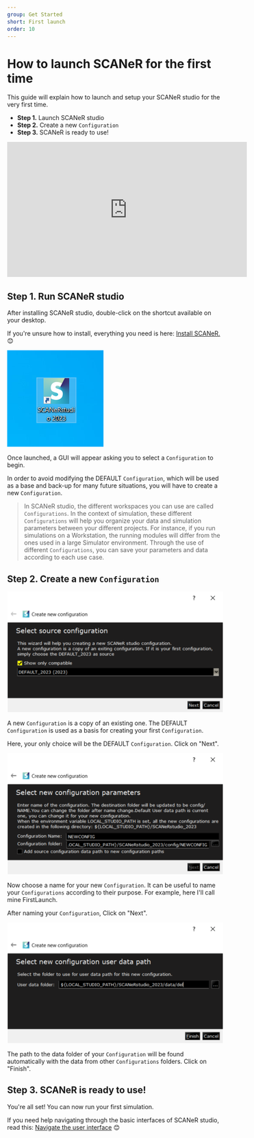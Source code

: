 ```yaml
---
group: Get Started
short: First launch
order: 10
---
```


# How to launch SCANeR for the first time

This guide will explain how to launch and setup your SCANeR studio for the very first time.

* **Step 1.** Launch SCANeR studio
* **Step 2.** Create a new `Configuration`
* **Step 3.** SCANeR is ready to use!

<iframe width="560" height="315" src="https://www.youtube.com/embed/pnq0vsR74Xw?start=48" title="YouTube video player" frameborder="0" allow="accelerometer; autoplay; clipboard-write; encrypted-media; gyroscope; picture-in-picture" allowfullscreen></iframe>

## Step 1. Run SCANeR studio

After installing SCANeR studio, double-click on the shortcut available on your desktop.

If you're unsure how to install, everything you need is here: [Install SCANeR.](../HT_Install_SCANeR_studio/HT_Install_SCANeR_studio.md) 😊

![IconDesktop](./assets/shortcut.png)

Once launched, a GUI will appear asking you to select a `Configuration` to begin.

In order to avoid modifying the DEFAULT `Configuration`, which will be used as a base and back-up for many future situations, you will have to create a new `Configuration`.

> In SCANeR studio, the different workspaces you can use are called `Configurations`. In the context of simulation, these different `Configurations` will help you organize your data and simulation parameters between your different projects. For instance, if you run simulations on a Workstation, the running modules will differ from the ones used in a large Simulator environment. Through the use of different `Configurations`, you can save your parameters and data according to each use case.

## Step 2. Create a new `Configuration`

![CreateNewConfig](./assets/source_config.png)

A new `Configuration` is a copy of an existing one. The DEFAULT `Configuration` is used as a basis for creating your first `Configuration`.

Here, your only choice will be the DEFAULT `Configuration`. Click on "Next".

![NameConfig](./assets/new_config.png)

Now choose a name for your new `Configuration`. It can be useful to name your `Configurations` according to their purpose. For example, here I'll call mine FirstLaunch.

After naming your `Configuration`, Click on "Next".

![DataPath](./assets/config_path.png)

The path to the data folder of your `Configuration` will be found automatically with the data from other `Configurations` folders. Click on "Finish".

## Step 3. SCANeR is ready to use!

You're all set! You can now run your first simulation.

If you need help navigating through the basic interfaces of SCANeR studio, read this: [Navigate the user interface](../HT_Navigate/HT_Navigate.md) 😊
